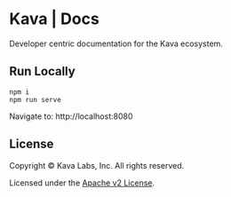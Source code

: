 # Kava | Docs

Developer centric documentation for the Kava ecosystem.

## Run Locally

    npm i
    npm run serve

Navigate to: http://localhost:8080

## License

Copyright © Kava Labs, Inc. All rights reserved.

Licensed under the [Apache v2 License](LICENSE.md).
